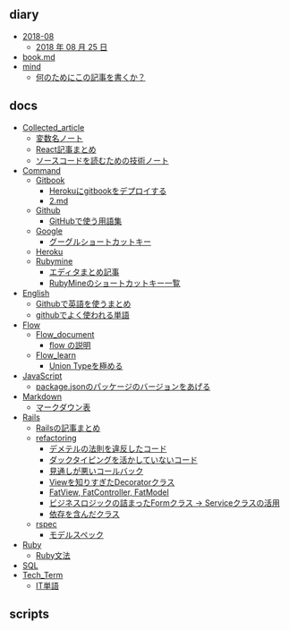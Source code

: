 
## diary

- [2018-08]()
    - [2018 年 08 月 25 日](diary/2018-08/25.md)
- [book.md](diary/book.md)
- [mind]()
    - [何のためにこの記事を書くか？](diary/mind/never_forget_mind.md)

## docs

- [Collected_article]()
    - [変数名ノート](docs/Collected_article/name_variable.md)
    - [React記事まとめ](docs/Collected_article/react.md)
    - [ソースコードを読むための技術ノート](docs/Collected_article/read_source_code.md)
- [Command]()
    - [Gitbook]()
        - [Herokuにgitbookをデプロイする](docs/Command/Gitbook/1.md)
        - [2.md](docs/Command/Gitbook/2.md)
    - [Github]()
        - [GitHubで使う用語集](docs/Command/Github/1.md)
    - [Google]()
        - [グーグルショートカットキー](docs/Command/Google/1.md)
    - [Heroku]()
    - [Rubymine]()
        - [エディタまとめ記事](docs/Command/Rubymine/rubymine.md)
        - [RubyMineのショートカットキー一覧](docs/Command/Rubymine/shortcutkey.md)
- [English]()
    - [Githubで英語を使うまとめ](docs/English/git_commit.md)
    - [githubでよく使われる単語](docs/English/github_vocabulary.md)
- [Flow]()
    - [Flow_document]()
        - [flow の説明](docs/Flow/Flow_document/what_is_javascript.md)
    - [Flow_learn]()
        - [Union Typeを極める](docs/Flow/Flow_learn/union_type.md)
- [JavaScript]()
    - [package.jsonのパッケージのバージョンをあげる](docs/JavaScript/library_version_up.md)
- [Markdown]()
    - [マークダウン表](docs/Markdown/markdown2.md)
- [Rails]()
    - [Railsの記事まとめ](docs/Rails/matomeru.md)
    - [refactoring]()
        - [デメテルの法則を違反したコード](docs/Rails/refactoring/Derimeru_violation.md)
        - [ダックタイピングを活かしていないコード](docs/Rails/refactoring/Duck_typing.md)
        - [見通しが悪いコールバック](docs/Rails/refactoring/bad_readable_callback.md)
        - [Viewを知りすぎたDecoratorクラス](docs/Rails/refactoring/decorator_class.md)
        - [FatView, FatController, FatModel](docs/Rails/refactoring/fat.md)
        - [ビジネスロジックの詰まったFormクラス -> Serviceクラスの活用](docs/Rails/refactoring/form_service_class.md)
        - [依存を含んだクラス](docs/Rails/refactoring/include_dependency_class.md)
    - [rspec]()
        - [モデルスペック](docs/Rails/rspec/model.md)
- [Ruby]()
    - [Ruby文法](docs/Ruby/1.md)
- [SQL]()
- [Tech_Term]()
    - [IT単語](docs/Tech_Term/tech_term1.md)

## scripts
